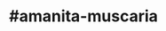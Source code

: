 ---
title: "#amanita-muscaria"
hashtag: "amanita-muscaria"
tags:
  - Cultivated
  - Psychedelic Mushroom
---